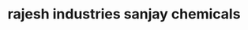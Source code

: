---
title: "rajesh industries sanjay chemicals"
url: /raipur/rajesh-industries-sanjay-chemicals/
shop: office supplies
---